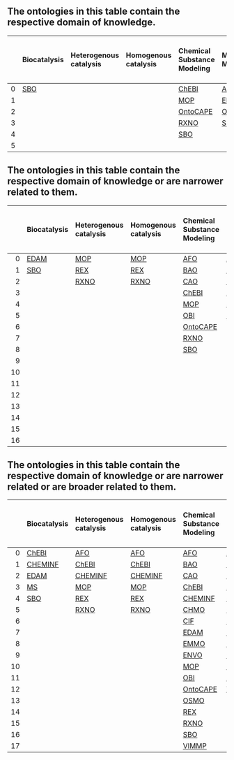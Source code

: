 
## The ontologies in this table contain the respective domain of knowledge.
|    | Biocatalysis   | Heterogenous catalysis   | Homogenous catalysis   | Chemical Substance Modeling   | Material Modeling   | Process Modeling   | Synthesis Data   | Operando Data   | Performance Data   | Characterisation Data   | Heat, Transport and Kinetic Data   | Process Design, Energy and Cost Data   | Top Level Ontology   |
|---:|:---------------|:-------------------------|:-----------------------|:------------------------------|:--------------------|:-------------------|:-----------------|:----------------|:-------------------|:------------------------|:-----------------------------------|:---------------------------------------|:---------------------|
|  0 | [SBO]          |                          |                        | [ChEBI]                       | [AFO]               | [metadata4Ing]     |                  | [OSMO]          | [OSMO]             | [AFO]                   |                                    | [OntoCAPE]                             | [BFO]                |
|  1 |                |                          |                        | [MOP]                         | [EMMO]              | [OntoCAPE]         |                  |                 |                    | [BAO]                   |                                    |                                        | [EMMO]               |
|  2 |                |                          |                        | [OntoCAPE]                    | [OSMO]              | [OSMO]             |                  |                 |                    | [CHEMINF]               |                                    |                                        | [OntoCAPE]           |
|  3 |                |                          |                        | [RXNO]                        | [SBO]               | [SBO]              |                  |                 |                    | [CHMO]                  |                                    |                                        |                      |
|  4 |                |                          |                        | [SBO]                         |                     | [VIMMP]            |                  |                 |                    | [EDAM]                  |                                    |                                        |                      |
|  5 |                |                          |                        |                               |                     |                    |                  |                 |                    | [MS]                    |                                    |                                        |                      |
## The ontologies in this table contain the respective domain of knowledge or are narrower related to them.
|    | Biocatalysis   | Heterogenous catalysis   | Homogenous catalysis   | Chemical Substance Modeling   | Material Modeling   | Process Modeling   | Synthesis Data   | Operando Data   | Performance Data   | Characterisation Data   | Heat, Transport and Kinetic Data   | Process Design, Energy and Cost Data   | Top Level Ontology   |
|---:|:---------------|:-------------------------|:-----------------------|:------------------------------|:--------------------|:-------------------|:-----------------|:----------------|:-------------------|:------------------------|:-----------------------------------|:---------------------------------------|:---------------------|
|  0 | [EDAM]         | [MOP]                    | [MOP]                  | [AFO]                         | [AFO]               | [AFO]              |                  | [OSMO]          | [CHMO]             | [AFO]                   | [OntoCAPE]                         | [OntoCAPE]                             | [AFO]                |
|  1 | [SBO]          | [REX]                    | [REX]                  | [BAO]                         | [ChEBI]             | [BAO]              |                  |                 | [EDAM]             | [BAO]                   |                                    |                                        | [BFO]                |
|  2 |                | [RXNO]                   | [RXNO]                 | [CAO]                         | [CHEMINF]           | [EMMO]             |                  |                 | [OSMO]             | [CHEMINF]               |                                    |                                        | [CAO]                |
|  3 |                |                          |                        | [ChEBI]                       | [EMMO]              | [metadata4Ing]     |                  |                 |                    | [CHMO]                  |                                    |                                        | [ChEBI]              |
|  4 |                |                          |                        | [MOP]                         | [OSMO]              | [MOP]              |                  |                 |                    | [EDAM]                  |                                    |                                        | [CHEMINF]            |
|  5 |                |                          |                        | [OBI]                         | [SBO]               | [OBI]              |                  |                 |                    | [MS]                    |                                    |                                        | [CHMO]               |
|  6 |                |                          |                        | [OntoCAPE]                    |                     | [OntoCAPE]         |                  |                 |                    |                         |                                    |                                        | [CIF]                |
|  7 |                |                          |                        | [RXNO]                        |                     | [OSMO]             |                  |                 |                    |                         |                                    |                                        | [EMMO]               |
|  8 |                |                          |                        | [SBO]                         |                     | [RXNO]             |                  |                 |                    |                         |                                    |                                        | [ENVO]               |
|  9 |                |                          |                        |                               |                     | [SBO]              |                  |                 |                    |                         |                                    |                                        | [MOP]                |
| 10 |                |                          |                        |                               |                     | [VIMMP]            |                  |                 |                    |                         |                                    |                                        | [MS]                 |
| 11 |                |                          |                        |                               |                     |                    |                  |                 |                    |                         |                                    |                                        | [OBI]                |
| 12 |                |                          |                        |                               |                     |                    |                  |                 |                    |                         |                                    |                                        | [OntoCAPE]           |
| 13 |                |                          |                        |                               |                     |                    |                  |                 |                    |                         |                                    |                                        | [OSMO]               |
| 14 |                |                          |                        |                               |                     |                    |                  |                 |                    |                         |                                    |                                        | [RXNO]               |
| 15 |                |                          |                        |                               |                     |                    |                  |                 |                    |                         |                                    |                                        | [SBO]                |
| 16 |                |                          |                        |                               |                     |                    |                  |                 |                    |                         |                                    |                                        | [VIMMP]              |
## The ontologies in this table contain the respective domain of knowledge or are narrower related or are broader related to them.
|    | Biocatalysis   | Heterogenous catalysis   | Homogenous catalysis   | Chemical Substance Modeling   | Material Modeling   | Process Modeling   | Synthesis Data   | Operando Data   | Performance Data   | Characterisation Data   | Heat, Transport and Kinetic Data   | Process Design, Energy and Cost Data   | Top Level Ontology   |
|---:|:---------------|:-------------------------|:-----------------------|:------------------------------|:--------------------|:-------------------|:-----------------|:----------------|:-------------------|:------------------------|:-----------------------------------|:---------------------------------------|:---------------------|
|  0 | [ChEBI]        | [AFO]                    | [AFO]                  | [AFO]                         | [AFO]               | [AFO]              | [AFO]            | [CHMO]          | [AFO]              | [AFO]                   | [CAO]                              | [M3]                                   | [AFO]                |
|  1 | [CHEMINF]      | [ChEBI]                  | [ChEBI]                | [BAO]                         | [BAO]               | [BAO]              | [BAO]            | [MS]            | [CHEMINF]          | [BAO]                   | [CHEMINF]                          | [metadata4Ing]                         | [BFO]                |
|  2 | [EDAM]         | [CHEMINF]                | [CHEMINF]              | [CAO]                         | [CAO]               | [CAO]              | [CAO]            | [OSMO]          | [CHMO]             | [CAO]                   | [MS]                               | [OntoCAPE]                             | [CAO]                |
|  3 | [MS]           | [MOP]                    | [MOP]                  | [ChEBI]                       | [ChEBI]             | [CHEMINF]          | [CHEMINF]        |                 | [EDAM]             | [CHEMINF]               | [OntoCAPE]                         | [OSMO]                                 | [ChEBI]              |
|  4 | [SBO]          | [REX]                    | [REX]                  | [CHEMINF]                     | [CHEMINF]           | [CHMO]             | [EDAM]           |                 | [MS]               | [CHMO]                  | [OSMO]                             | [VIMMP]                                | [CHEMINF]            |
|  5 |                | [RXNO]                   | [RXNO]                 | [CHMO]                        | [CIF]               | [EMMO]             | [OSMO]           |                 | [OntoCAPE]         | [CIF]                   | [VIMMP]                            |                                        | [CHMO]               |
|  6 |                |                          |                        | [CIF]                         | [EMMO]              | [M3]               | [SBO]            |                 | [OSMO]             | [EDAM]                  |                                    |                                        | [CIF]                |
|  7 |                |                          |                        | [EDAM]                        | [ENVO]              | [metadata4Ing]     | [VIMMP]          |                 |                    | [MS]                    |                                    |                                        | [EMMO]               |
|  8 |                |                          |                        | [EMMO]                        | [OBI]               | [MOP]              |                  |                 |                    | [OBI]                   |                                    |                                        | [ENVO]               |
|  9 |                |                          |                        | [ENVO]                        | [OntoCAPE]          | [OBI]              |                  |                 |                    | [OSMO]                  |                                    |                                        | [MOP]                |
| 10 |                |                          |                        | [MOP]                         | [OSMO]              | [OFM]              |                  |                 |                    |                         |                                    |                                        | [MS]                 |
| 11 |                |                          |                        | [OBI]                         | [SBO]               | [OntoCAPE]         |                  |                 |                    |                         |                                    |                                        | [OBI]                |
| 12 |                |                          |                        | [OntoCAPE]                    | [VIMMP]             | [OSMO]             |                  |                 |                    |                         |                                    |                                        | [OntoCAPE]           |
| 13 |                |                          |                        | [OSMO]                        |                     | [RXNO]             |                  |                 |                    |                         |                                    |                                        | [OSMO]               |
| 14 |                |                          |                        | [REX]                         |                     | [SBO]              |                  |                 |                    |                         |                                    |                                        | [RXNO]               |
| 15 |                |                          |                        | [RXNO]                        |                     | [VIMMP]            |                  |                 |                    |                         |                                    |                                        | [SBO]                |
| 16 |                |                          |                        | [SBO]                         |                     |                    |                  |                 |                    |                         |                                    |                                        | [VIMMP]              |
| 17 |                |                          |                        | [VIMMP]                       |                     |                    |                  |                 |                    |                         |                                    |                                        |                      |
[AFO]: ./ontology_metadata/AFO.md
                    [BAO]: ./ontology_metadata/BAO.md
                    [BFO]: ./ontology_metadata/BFO.md
                    [CAO]: ./ontology_metadata/CAO.md
                    [ChEBI]: ./ontology_metadata/ChEBI.md
                    [CHEMINF]: ./ontology_metadata/CHEMINF.md
                    [CHMO]: ./ontology_metadata/CHMO.md
                    [CIF]: ./ontology_metadata/CIF.md
                    [DOLCE]: http://www.loa.istc.cnr.it/dolce/overview.html
                    [EDAM]: ./ontology_metadata/EDAM.md
                    [EMMO]: ./ontology_metadata/EMMO.md
                    [ENVO]: ./ontology_metadata/ENVO.md
                    [ISO 15926]: https://en.wikipedia.org/wiki/ISO_15926
                    [ISO 15926-14]: https://en.wikipedia.org/wiki/ISO_15926
                    [M3]: ./ontology_metadata/M3.md
                    [metadata4ing]: ./ontology_metadata/metadata4ing.md
                    [MOP]: ./ontology_metadata/MOP.md
                    [MS]: ./ontology_metadata/MS.md
                    [OBI]: ./ontology_metadata/OBI.md
                    [OFM]: ./ontology_metadata/OFM.md
                    [OM]: ./ontology_metadata/OM.md
                    [OntoCAPE]: ./ontology_metadata/OntoCAPE.md
                    [OntoCompChem]: http://www.theworldavatar.com/ontology/ontocompchem/ontocompchem.owl
                    [OntoKin]: https://pubs.acs.org/doi/abs/10.1021/acs.jcim.9b00960
                    [OSMO]: ./ontology_metadata/OSMO.md
                    [PIMS-II]: ./ontology_metadata/PIMS-II.md
                    [REX]: ./ontology_metadata/REX.md
                    [RXNO]: ./ontology_metadata/RXNO.md
                    [SBO]: ./ontology_metadata/SBO.md
                    [VIMMP]: ./ontology_metadata/VIMMP.md
                    